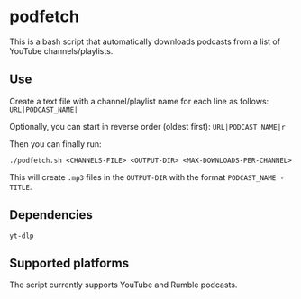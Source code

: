# podfetch
This is a bash script that automatically downloads podcasts from a list of YouTube channels/playlists.

## Use
Create a text file with a channel/playlist name for each line as follows:
```URL|PODCAST_NAME|```

Optionally, you can start in reverse order (oldest first):
```URL|PODCAST_NAME|r```

Then you can finally run:
```
./podfetch.sh <CHANNELS-FILE> <OUTPUT-DIR> <MAX-DOWNLOADS-PER-CHANNEL>
```

This will create `.mp3` files in the `OUTPUT-DIR` with the format `PODCAST_NAME - TITLE`.

## Dependencies
`yt-dlp`

## Supported platforms
The script currently supports YouTube and Rumble podcasts.
